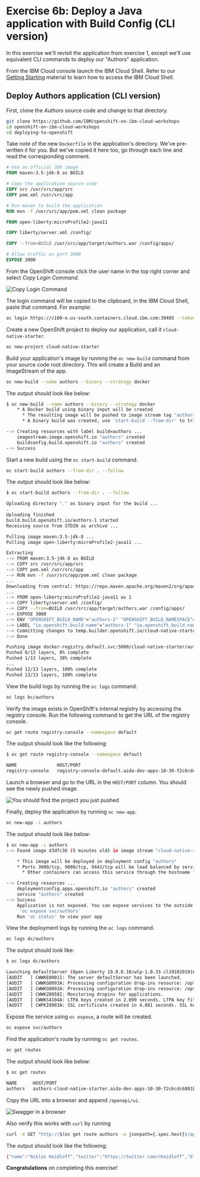 # Exercise 6b: Deploy a Java application with Build Config (CLI version)

In this exercise we'll revisit the application from exercise 1, except we'll use equivalent CLI commands to deploy our "Authors" application.

From the IBM Cloud console launch the IBM Cloud Shell. Refer to our [Getting Starting](../pre-work/CLOUD_SHELL.md) material to learn how to access the IBM Cloud Shell.

## Deploy Authors application (CLI version)

First, clone the *Authors* source code and change to that directory.

```bash
git clone https://github.com/IBM/openshift-on-ibm-cloud-workshops
cd openshift-on-ibm-cloud-workshops
cd deploying-to-openshift
```

Take note of the new `Dockerfile` in the application's directory. We've pre-written it for you. But we've copied it here too, go through each line and read the corresponding comment.

```Dockerfile
# Use an official JDK image
FROM maven:3.5-jdk-8 as BUILD

# Copy the application source code
COPY src /usr/src/app/src
COPY pom.xml /usr/src/app

# Run maven to build the application
RUN mvn -f /usr/src/app/pom.xml clean package

FROM open-liberty:microProfile2-java11

COPY liberty/server.xml /config/

COPY --from=BUILD /usr/src/app/target/authors.war /config/apps/

# Allow traffic on port 3000
EXPOSE 3000
```

From the OpenShift console click the user name in the top right corner and select *Copy Login Command*.

![Copy Login Command](../.gitbook/assets/copy-login-command.png)

The login command will be copied to the clipboard, in the IBM Cloud Shell, paste that command. For example:

```bash
oc login https://c100-e.us-south.containers.cloud.ibm.com:30403 --token=jWX7a04tRgpdhW_iofWuHqb_Ygp8fFsUkRjOK7_QyFQ
```

Create a new OpenShift project to deploy our application, call it `cloud-native-starter`.

```bash
oc new-project cloud-native-starter
```

Build your application's image by running the `oc new-build` command from your source code root directory. This will create a Build and an ImageStream of the app.

```bash
oc new-build --name authors --binary --strategy docker
```

The output should look like below:

```bash
$ oc new-build --name authors --binary --strategy docker
    * A Docker build using binary input will be created
      * The resulting image will be pushed to image stream tag "authors:latest"
      * A binary build was created, use 'start-build --from-dir' to trigger a new build

--> Creating resources with label build=authors ...
    imagestream.image.openshift.io "authors" created
    buildconfig.build.openshift.io "authors" created
--> Success
```

Start a new build using the `oc start-build` command.

```bash
oc start-build authors --from-dir . --follow
```

The output should look like below:

```bash
$ oc start-build authors --from-dir . --follow

Uploading directory "." as binary input for the build ...
.
Uploading finished
build.build.openshift.io/authors-1 started
Receiving source from STDIN as archive ...

Pulling image maven:3.5-jdk-8 ...
Pulling image open-liberty:microProfile2-java11 ...

Extracting
--> FROM maven:3.5-jdk-8 as BUILD
--> COPY src /usr/src/app/src
--> COPY pom.xml /usr/src/app
--> RUN mvn -f /usr/src/app/pom.xml clean package
...
Downloading from central: https://repo.maven.apache.org/maven2/org/apache/maven/plugins/maven-clean-plugin/2.5/maven-clean-plugin-2.5.pom
...
--> FROM open-liberty:microProfile2-java11 as 1
--> COPY liberty/server.xml /config/
--> COPY --from=BUILD /usr/src/app/target/authors.war /config/apps/
--> EXPOSE 3000
--> ENV "OPENSHIFT_BUILD_NAME"="authors-1" "OPENSHIFT_BUILD_NAMESPACE"="cloud-native-starter"
--> LABEL "io.openshift.build.name"="authors-1" "io.openshift.build.namespace"="cloud-native-starter"
--> Committing changes to temp.builder.openshift.io/cloud-native-starter/authors-1:534cb12a ...
--> Done

Pushing image docker-registry.default.svc:5000/cloud-native-starter/authors:latest ...
Pushed 0/13 layers, 8% complete
Pushed 1/13 layers, 38% complete
...
Pushed 12/13 layers, 100% complete
Pushed 13/13 layers, 100% complete
```

View the build logs by running the `oc logs` command.

```bash
oc logs bc/authors
```

Verify the image exists in OpenShift's internal registry by accessing the registry console. Run the following command to get the URL of the registry console.

```bash
oc get route registry-console --namespace default
```

The output should look like the following:

```bash
$ oc get route registry-console --namespace default

NAME               HOST/PORT                                                                                                                PATH      SERVICES           PORT               TERMINATION   WILDCARD
registry-console   registry-console-default.aida-dev-apps-10-30-f2c6cdc6801be85fd188b09d006f13e3-0001.us-south.containers.appdomain.cloud             registry-console   registry-console   passthrough   None
```

Launch a browser and go to the URL in the `HOST/PORT` column. You should see the newly pushed image.

![You should find the project you just pushed](../.gitbook/assets/assets_-LtBxDkdPh1ZKmLAzW5v_-LtiA8xoR9evM5RpWqWE_-LtiDXsgrfeJba1zTpo5_image.png)

Finally, deploy the application by running `oc new-app`.

```bash
oc new-app -i authors
```

The output should look like below:

```bash
$ oc new-app -i authors
--> Found image d3dfc36 (5 minutes old) in image stream "cloud-native-starter/authors" under tag "latest" for "authors"

    * This image will be deployed in deployment config "authors"
    * Ports 3000/tcp, 9080/tcp, 9443/tcp will be load balanced by service "authors"
      * Other containers can access this service through the hostname "authors"

--> Creating resources ...
    deploymentconfig.apps.openshift.io "authors" created
    service "authors" created
--> Success
    Application is not exposed. You can expose services to the outside world by executing one or more of the commands below:
     'oc expose svc/authors'
    Run 'oc status' to view your app
```

View the deployment logs by running the `oc logs` command.

```bash
oc logs dc/authors
```

The output should look like:

```bash
$ oc logs dc/authors

Launching defaultServer (Open Liberty 19.0.0.10/wlp-1.0.33.cl191020191002-0300) on Eclipse OpenJ9 VM, version 11.0.4+11 (en_US)
[AUDIT   ] CWWKE0001I: The server defaultServer has been launched.
[AUDIT   ] CWWKG0093A: Processing configuration drop-ins resource: /opt/ol/wlp/usr/servers/defaultServer/configDropins/defaults/keystore.xml
[AUDIT   ] CWWKG0093A: Processing configuration drop-ins resource: /opt/ol/wlp/usr/servers/defaultServer/configDropins/defaults/open-default-port.xml
[AUDIT   ] CWWKZ0058I: Monitoring dropins for applications.
[AUDIT   ] CWWKS4104A: LTPA keys created in 2.099 seconds. LTPA key file: /opt/ol/wlp/output/defaultServer/resources/security/ltpa.keys
[AUDIT   ] CWPKI0803A: SSL certificate created in 4.881 seconds. SSL key file: /opt/ol/wlp/output/defaultServer/resources/security/key.p12
```

Expose the service using `oc expose`, a route will be created.

```bash
oc expose svc/authors
```

Find the application's route by running `oc get routes`.

```bash
oc get routes
```

The output should look like below:

```bash
$ oc get routes

NAME      HOST/PORT                                                                                                                    PATH      SERVICES   PORT       TERMINATION   WILDCARD
authors   authors-cloud-native-starter.aida-dev-apps-10-30-f2c6cdc6801be85fd188b09d006f13e3-0001.us-south.containers.appdomain.cloud             authors    3000-tcp                 None
```

Copy the URL into a browser and append `/openapi/ui`.

![Swagger in a browser](../.gitbook/assets/assets_-LtBxDkdPh1ZKmLAzW5v_-LtiA8xoR9evM5RpWqWE_-LtiEitfev7y0iBe0AoE_image.png)

Also verify this works with `curl` by running

```bash
curl -X GET "http://$(oc get route authors -o jsonpath={.spec.host})/api/v1/getauthor?name=Niklas%20Heidloff" -H "accept: application/json"
```

The output should look like the following:

```bash
{"name":"Niklas Heidloff","twitter":"https://twitter.com/nheidloff","blog":"http://heidloff.net"}
```

**Congratulations** on completing this exercise!
